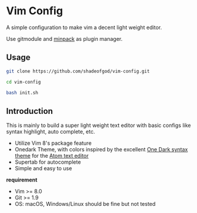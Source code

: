 # Vim Config

A simple configuration to make vim a decent light weight editor.

Use gitmodule and [minpack](https://github.com/k-takata/minpac) as plugin manager.

## Usage

```sh
git clone https://github.com/shadeofgod/vim-config.git

cd vim-config

bash init.sh
```

## Introduction

This is mainly to build a super light weight text editor with basic configs like syntax highlight, auto complete, etc.

- Utilize Vim 8's package feature
- Onedark Theme, with colors inspired by the excellent [One Dark syntax theme](https://github.com/atom/one-dark-syntax) for the [Atom text editor](https://atom.io)
- Supertab for autocomplete
- Simple and easy to use


**requirement**

- Vim >= 8.0
- Git >= 1.9
- OS: macOS, Windows/Linux should be fine but not tested
